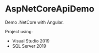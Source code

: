 # AspNetCoreApiDemo
Demo .NetCore with Angular.

Project using:
- Visual Studio 2019
- SQL Server 2019
